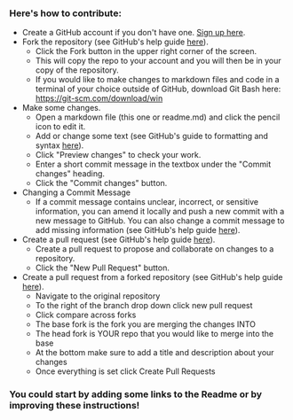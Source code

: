 ### Here's how to contribute:
* Create a GitHub account if you don't have one. <a href="https://github.com/signup">Sign up here</a>.
* Fork the repository (see GitHub's help guide <a href="https://help.github.com/articles/fork-a-repo/">here</a>).
  * Click the Fork button in the upper right corner of the screen.
  * This will copy the repo to your account and you will then be in your copy of the repository.
  * If you would like to make changes to markdown files and code in a terminal of your choice outside of GitHub, download Git Bash here: https://git-scm.com/download/win
* Make some changes.
  * Open a markdown file (this one or readme.md) and click the pencil icon to edit it.
  * Add or change some text (see GitHub's guide to formatting and syntax <a href="https://docs.github.com/en/get-started/writing-on-github/getting-started-with-writing-and-formatting-on-github/basic-writing-and-formatting-syntax">here</a>).
  * Click "Preview changes" to check your work.
  * Enter a short commit message in the textbox under the "Commit changes" heading.
  * Click the "Commit changes" button.
* Changing a Commit Message
  * If a commit message contains unclear, incorrect, or sensitive information, you can amend it locally and push a new commit with a new message to GitHub. You can also     change a commit message to add missing information (see GitHub's help guide <a href="https://docs.github.com/en/pull-requests/committing-changes-to-your-project/creating-and-editing-commits/changing-a-commit-message">here</a>).
* Create a pull request (see GitHub's help guide <a href="https://help.github.com/articles/using-pull-requests/">here</a>).
  * Create a pull request to propose and collaborate on changes to a repository.
  * Click the "New Pull Request" button.
* Create a pull request from a forked repository (see GitHub's help guide <a href="https://help.github.com/en/articles/creating-a-pull-request-from-a-fork">here</a>).
  * Navigate to the original repository
  * To the right of the branch drop down click new pull request
  * Click compare across forks
  * The base fork is the fork you are merging the changes INTO
  * The head fork is YOUR repo that you would like to merge into the base
  * At the bottom make sure to add a title and description about your changes
  * Once everything is set click Create Pull Requests

### You could start by adding some links to the Readme or by improving these instructions!
